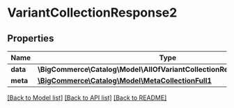 # VariantCollectionResponse2

## Properties
Name | Type | Description | Notes
------------ | ------------- | ------------- | -------------
**data** | **\BigCommerce\Catalog\Model\AllOfVariantCollectionResponse2DataItems[]** |  | [optional] 
**meta** | [**\BigCommerce\Catalog\Model\MetaCollectionFull1**](MetaCollectionFull1.md) |  | [optional] 

[[Back to Model list]](../../README.md#documentation-for-models) [[Back to API list]](../../README.md#documentation-for-api-endpoints) [[Back to README]](../../README.md)

